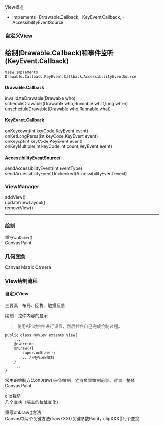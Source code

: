 View概述  
* implements 
-Drrawable.Callback,
-KeyEvent.Callback,
-AccessibilityEventSource  


### 自定义View  
## 绘制(Drawable.Callback)和事件监听(KeyEvent.Callback)
```
View implements Drawable.Callback,KeyEvent.Callback,AccessibilityEventSource
```

#### Drawable.Callback
invalidateDrawable(Drawable who)  
scheduleDrawable(Drawable who,Runnable what,long when)  
unscheduleDrawable(Drawable who,Runnable what)

#### KeyEvnet.Callback
onKeydown(int keyCode,KeyEvent event)  
onKetLongPerss(int keyCode,KeyEvent event)  
onKeyup(int keyCode,KeyEvent event)  
onKeyMultiple(int keyCode,int count,KeyEvent event)

#### AccessibilityEventSource()
sendAccessibilityEvent(int eventType)  
sendAccessibilityEventUnchecked(AccessibilityEvent event)  

### ViewManager
addView()  
updateViewLayout()  
removeView()

---
### 绘制
重写onDraw()  
Canvas Paint


### 几何变换
Canvas Matrix Camera


### View绘制流程  




#### 自定义View  
三要素：布局、回执、触摸反馈  

绘制：控件内容的显示  
>使用API对控件进行设置，然后控件自己完成绘制过程。  


```
public class MyView extends View{
    ...
    @override
    onDraw(){
        super.onDraw();
        ...//MyView绘制
    }
    ...
}

```


常用的绘制方法onDraw()主体绘制，还有负责绘制前景、背景、整体  
Canvas    Paint  

clip裁切  
几个变换（端点的拉扯变化）  

重写onDraw()方法  
Canvas中两个关键方法drawXXX()关键参数Paint，clipXXX()几个变换